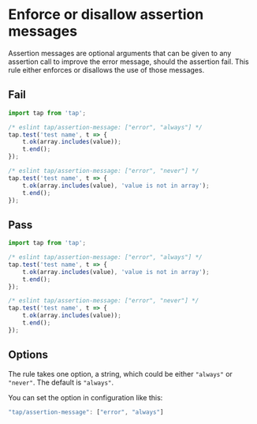 # Enforce or disallow assertion messages

Assertion messages are optional arguments that can be given to any assertion call to improve the error message, should the assertion fail. This rule either enforces or disallows the use of those messages.


## Fail

```js
import tap from 'tap';

/* eslint tap/assertion-message: ["error", "always"] */
tap.test('test name', t => {
	t.ok(array.includes(value));
	t.end();
});

/* eslint tap/assertion-message: ["error", "never"] */
tap.test('test name', t => {
	t.ok(array.includes(value), 'value is not in array');
	t.end();
});
```


## Pass

```js
import tap from 'tap';

/* eslint tap/assertion-message: ["error", "always"] */
tap.test('test name', t => {
	t.ok(array.includes(value), 'value is not in array');
	t.end();
});

/* eslint tap/assertion-message: ["error", "never"] */
tap.test('test name', t => {
	t.ok(array.includes(value));
	t.end();
});
```

## Options

The rule takes one option, a string, which could be either `"always"` or `"never"`. The default is `"always"`.

You can set the option in configuration like this:

```js
"tap/assertion-message": ["error", "always"]
```
